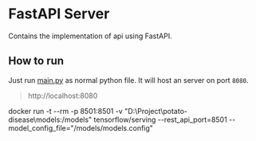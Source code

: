 # FastAPI Server

Contains the implementation of api using FastAPI.

## How to run
Just run [main.py](main.py) as normal python file. It will host an server on port `8080`.
> http://localhost:8080





docker run -t --rm -p 8501:8501 -v "D:\Project\potato-disease\models:/models" tensorflow/serving --rest_api_port=8501 --model_config_file="/models/models.config"